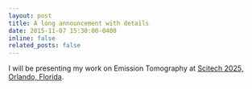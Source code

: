 ```yaml
---
layout: post
title: A long announcement with details
date: 2015-11-07 15:30:00-0400
inline: false
related_posts: false
---
```


I will be presenting my work on Emission Tomography at [Scitech 2025, Orlando, Florida](https://www.aiaa.org/SciTech).

